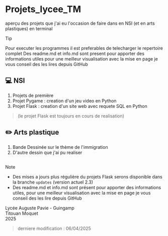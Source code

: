 # Projets_lycee_TM
aperçu des projets que j'ai eu l'occasion de faire dans en NSI (et en arts plastiques) en terminal 

> [!TIP]
> Pour executer les programmes il est preferables de telecharger le repertoire complet 
> Des readme.md et info.md sont present pour apporter des informations utiles pour une meilleur visualisation avec la mise en page je vous conseil des les lires depuis GitHub

## :computer: NSI
1. Projets de première
2. Projet Pygame : creation d'un jeu video en Python
3. Projet Flask : creation d'un site web avec requete SQL en Python 

> (le projet Flask est toujours en cours de realisation)

## :pencil2: Arts plastique 

1. Bande Dessinée sur le thème de l'immigration
2. D'autre dessin que j'ai pu realiser

##  
> [!NOTE]
> + Des mises a jours plus régulière du projets Flask serons disponible dans la branche `updates` (version actuel 2.3)
> + Des readme.md et info.md sont présent pour apporter des informations utiles, pour une meilleur visualisation avec la mise en page je vous conseil des les lire depuis GitHub


Lycée Auguste Pavie - Guingamp \
Titouan Moquet \
2025

> derniere modification : 06/04/2025
